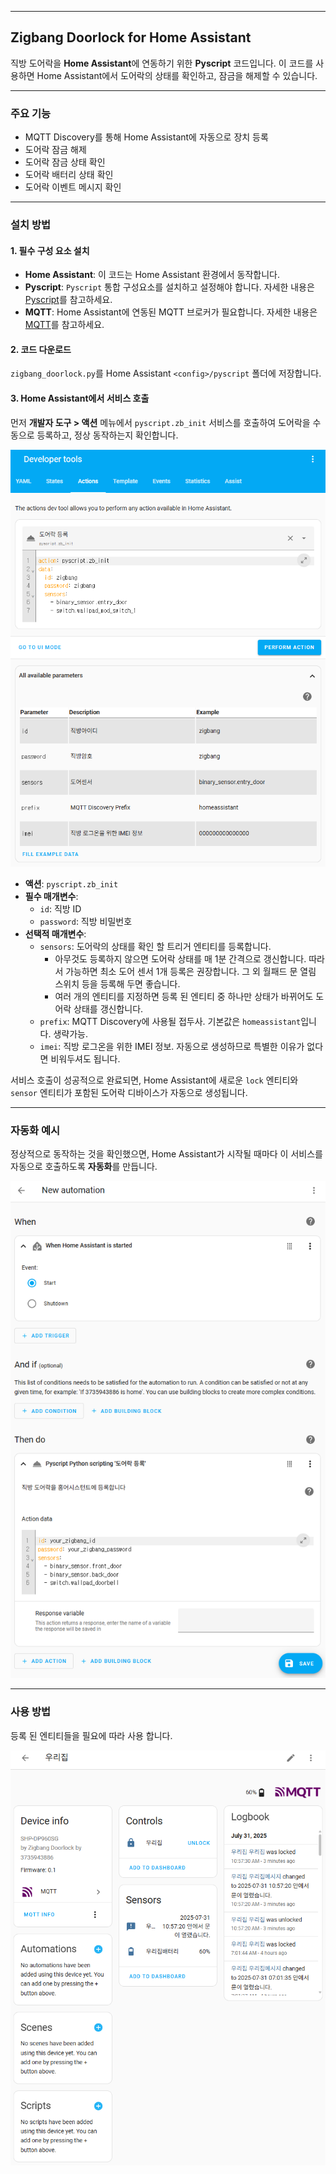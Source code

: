 -----

## Zigbang Doorlock for Home Assistant

직방 도어락을 **Home Assistant**에 연동하기 위한 **Pyscript** 코드입니다. 이 코드를 사용하면 Home Assistant에서 도어락의 상태를 확인하고, 잠금을 해제할 수 있습니다.

-----

### 주요 기능

  - MQTT Discovery를 통해 Home Assistant에 자동으로 장치 등록
  - 도어락 잠금 해제
  - 도어락 잠금 상태 확인
  - 도어락 배터리 상태 확인
  - 도어락 이벤트 메시지 확인

-----

### 설치 방법

#### 1\. 필수 구성 요소 설치

  - **Home Assistant**: 이 코드는 Home Assistant 환경에서 동작합니다.
  - **Pyscript**: `Pyscript` 통합 구성요소를 설치하고 설정해야 합니다. 자세한 내용은 [Pyscript](https://hacs-pyscript.readthedocs.io/en/latest/installation.html)를 참고하세요.
  - **MQTT**: Home Assistant에 연동된 MQTT 브로커가 필요합니다. 자세한 내용은 [MQTT](https://www.home-assistant.io/integrations/mqtt/)를 참고하세요.

#### 2\. 코드 다운로드

`zigbang_doorlock.py`를 Home Assistant `<config>/pyscript` 폴더에 저장합니다.

#### 3\. Home Assistant에서 서비스 호출

먼저 **개발자 도구 \> 액션** 메뉴에서 `pyscript.zb_init` 서비스를 호출하여 도어락을 수동으로 등록하고, 정상 동작하는지 확인합니다.

![개발자 도구](img.devtools.png)

  - **액션**: `pyscript.zb_init`
  - **필수 매개변수**:
      - `id`: 직방 ID
      - `password`: 직방 비밀번호
  - **선택적 매개변수**:
      - `sensors`: 도어락의 상태를 확인 할 트리거 엔티티를 등록합니다.
          - 아무것도 등록하지 않으면 도어락 상태를 매 1분 간격으로 갱신합니다. 따라서 가능하면 최소 도어 센서 1개 등록은 권장합니다. 그 외 월패드 문 열림 스위치 등을 등록해 두면 좋습니다.
          - 여러 개의 엔티티를 지정하면 등록 된 엔티티 중 하나만 상태가 바뀌어도 도어락 상태를 갱신합니다.
      - `prefix`: MQTT Discovery에 사용될 접두사. 기본값은 `homeassistant`입니다. 생략가능.
      - `imei`: 직방 로그온을 위한 IMEI 정보. 자동으로 생성하므로 특별한 이유가 없다면 비워두셔도 됩니다.

서비스 호출이 성공적으로 완료되면, Home Assistant에 새로운 `lock` 엔티티와 `sensor` 엔티티가 포함된 도어락 디바이스가 자동으로 생성됩니다.

-----

### 자동화 예시

정상적으로 동작하는 것을 확인했으면, Home Assistant가 시작될 때마다 이 서비스를 자동으로 호출하도록 **자동화**를 만듭니다.

![자동화 예시](img.automation.png)

-----

### 사용 방법

등록 된 엔티티들을 필요에 따라 사용 합니다.

![사용 방법](img.device.png)
